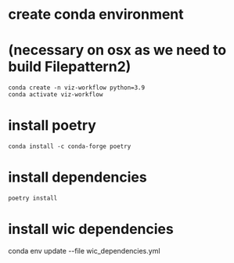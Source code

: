  # create conda environment 
 # (necessary on osx as we need to build Filepattern2)

 ```
 conda create -n viz-workflow python=3.9
 conda activate viz-workflow
```

# install poetry
```
conda install -c conda-forge poetry
```

# install dependencies

```
poetry install
```

# install wic dependencies
conda env update --file wic_dependencies.yml

